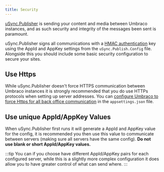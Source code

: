 ```yaml
---
title: Security 
---
```


[uSync.Publisher](../publisher) is sending your content and media between Umbraco instances, and as such security and integrity of the messages been sent is paramount. 

uSync.Publisher signs all communications with a [HMAC authentication](https://en.wikipedia.org/wiki/HMAC) key using the AppId and AppKey settings from the `uSync.Publish.Config` file. Alongside this you should include some basic security configuration to secure your sites. 

## Use Https
While uSync.Publisher doesn't force HTTPS communication between Umbraco instances it is strongly recommended that you do use HTTPs protocols when setting up server addresses. You can [configure Umbraco to force Https for all back office communication](https://docs.umbraco.com/umbraco-cms/reference/security/ssl-https#set-usehttps-configuration-option) in the `appsettings.json` file.

## Use unique AppId/AppKey Values
When uSync.Publisher first runs it will generate a AppId and AppKey value for the config, it is recommended you then use this value to communicate between servers (making sure all servers have the same config). **Do not use blank or short AppId/AppKey values.**

:::tip
You can if you choose have different AppId/AppKey pairs for each configured server, while this is a slightly more complex configuration it does allow you to have greater control of what can send where.
:::

<!-- ## Secure the Publisher Route -->
